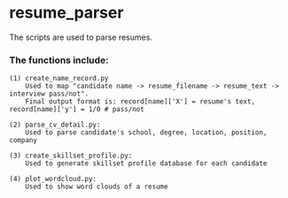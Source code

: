 # resume_parser

The scripts are used to parse resumes. 

### The functions include:
    (1) create_name_record.py
        Used to map "candidate name -> resume_filename -> resume_text -> interview pass/not".
        Final output format is: record[name]['X'] = resume's text, record[name]['y'] = 1/0 # pass/not
    
    (2) parse_cv_detail.py:
        Used to parse candidate's school, degree, location, position, company
    
    (3) create_skillset_profile.py:
        Used to generate skillset profile database for each candidate
    
    (4) plot_wordcloud.py:
        Used to show word clouds of a resume
